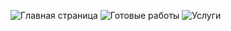 ![Главная страница](https://github.com/user-attachments/assets/f3a56da1-8254-4f67-9be3-d0a6480a3096)
![Готовые работы](https://github.com/user-attachments/assets/8f5b3e04-8da9-4861-b37e-b8ab4cd5b740)
![Услуги](https://github.com/user-attachments/assets/a4116ede-61a4-476e-af03-441b229d7c8d)
